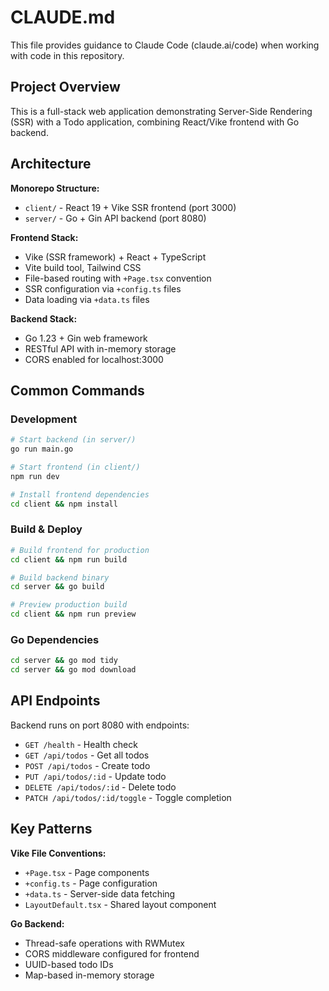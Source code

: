 # CLAUDE.md

This file provides guidance to Claude Code (claude.ai/code) when working with code in this repository.

## Project Overview

This is a full-stack web application demonstrating Server-Side Rendering (SSR) with a Todo application, combining React/Vike frontend with Go backend.

## Architecture

**Monorepo Structure:**
- `client/` - React 19 + Vike SSR frontend (port 3000)
- `server/` - Go + Gin API backend (port 8080)

**Frontend Stack:**
- Vike (SSR framework) + React + TypeScript
- Vite build tool, Tailwind CSS
- File-based routing with `+Page.tsx` convention
- SSR configuration via `+config.ts` files
- Data loading via `+data.ts` files

**Backend Stack:**
- Go 1.23 + Gin web framework
- RESTful API with in-memory storage
- CORS enabled for localhost:3000

## Common Commands

### Development
```bash
# Start backend (in server/)
go run main.go

# Start frontend (in client/)
npm run dev

# Install frontend dependencies
cd client && npm install
```

### Build & Deploy
```bash
# Build frontend for production
cd client && npm run build

# Build backend binary
cd server && go build

# Preview production build
cd client && npm run preview
```

### Go Dependencies
```bash
cd server && go mod tidy
cd server && go mod download
```

## API Endpoints

Backend runs on port 8080 with endpoints:
- `GET /health` - Health check
- `GET /api/todos` - Get all todos
- `POST /api/todos` - Create todo
- `PUT /api/todos/:id` - Update todo
- `DELETE /api/todos/:id` - Delete todo
- `PATCH /api/todos/:id/toggle` - Toggle completion

## Key Patterns

**Vike File Conventions:**
- `+Page.tsx` - Page components
- `+config.ts` - Page configuration
- `+data.ts` - Server-side data fetching
- `LayoutDefault.tsx` - Shared layout component

**Go Backend:**
- Thread-safe operations with RWMutex
- CORS middleware configured for frontend
- UUID-based todo IDs
- Map-based in-memory storage
